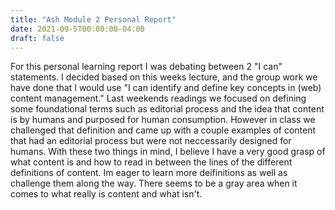 ```yaml
---
title: "Ash Module 2 Personal Report"
date: 2021-09-5T00:00:00-04:00
draft: false
---
```


For this personal learning report I was debating between 2 "I can" statements. I decided based on this weeks lecture, and the group work we have done that I would use "I can identify and define key concepts in (web) content management." Last weekends readings we focused on defining some foundational terms such as editorial process and the idea that content is by humans and purposed for human consumption. However in class we challenged that definition and came up with a couple examples of content that had an editorial process but were not neccessarily designed for humans. With these two things in mind, I believe I have a very good grasp of what content is and how to read in between the lines of the different definitions of content. Im eager to learn more deifinitions as well as challenge them along the way. There seems to be a gray area when it comes to what really is content and what isn't.
